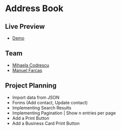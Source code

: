 # Address Book

## Live Preview

- [Demo](https://mihaela-cod.github.io/address-book/)

## Team

- [Mihaela Codrescu](https://github.com/mihaela-cod)
- [Manuel Farcas](https://github.com/manuel.farcas)

## Project Planning

- Import data from JSON
- Forms (Add contact, Update contact)
- Implementing Search Results
- Implementing Pagination | Show n entries per page
- Add a Print Button
- Add a Business Card Print Button
